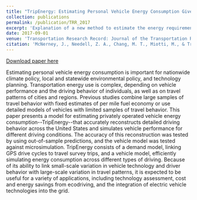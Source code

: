 ```yaml
---
title: "TripEnergy: Estimating Personal Vehicle Energy Consumption Given Limited Travel Survey Data"
collection: publications
permalink: /publication/TRR_2017
excerpt: 'Explanation of a new method to estimate the energy requirements of personal vehicle travel given incomplete data, with applications.'
date: 2017-09-01
venue: 'Transportation Research Record: Journal of the Transportation Research Board'
citation: 'McNerney, J., Needell, Z. A., Chang, M. T., Miotti, M., & Trancik, J. E. (2017). &quot;TripEnergy: Estimating Personal Vehicle Energy Consumption Given Limited Travel Survey Data&quot;. <i>Transportation Research Record: Journal of the Transportation Research Board</i>, (2628), 58-66.'
---
```


[Download paper here](http://zneedell.github.io/files/TRR_2628-07.pdf)

Estimating personal vehicle energy consumption is important for nationwide climate policy, local and statewide environmental policy, and technology planning. Transportation energy use is complex, depending on vehicle performance and the driving behavior of individuals, as well as on travel patterns of cities and regions. Previous studies combine large samples of travel behavior with fixed estimates of per mile fuel economy or use detailed models of vehicles with limited samples of travel behavior. This paper presents a model for estimating privately operated vehicle energy consumption--TripEnergy--that accurately reconstructs detailed driving behavior across the United States and simulates vehicle performance for different driving conditions. The accuracy of this reconstruction was tested by using out-of-sample predictions, and the vehicle model was tested against microsimulation. TripEnergy consists of a demand model, linking GPS drive cycles to travel survey trips, and a vehicle model, efficiently simulating energy consumption across different types of driving. Because of its ability to link small-scale variation in vehicle technology and driver behavior with large-scale variation in travel patterns, it is expected to be useful for a variety of applications, including technology assessment, cost and energy savings from ecodriving, and the integration of electric vehicle technologies into the grid.
